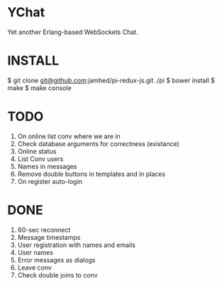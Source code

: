 YChat
=====

Yet another Erlang-based WebSockets Chat.

INSTALL
=======

$ git clone git@github.com:jamhed/pi-redux-js.git ./pi
$ bower install
$ make
$ make console

TODO
====

1. On online list conv where we are in
2. Check database arguments for correctness (existance)
4. Online status
5. List Conv users
6. Names in messages
7. Remove double buttons in templates and in places
8. On register auto-login

DONE
====
1. 60-sec reconnect
2. Message timestamps
3. User registration with names and emails
4. User names
5. Error messages as dialogs
6. Leave conv
7. Check double joins to conv

